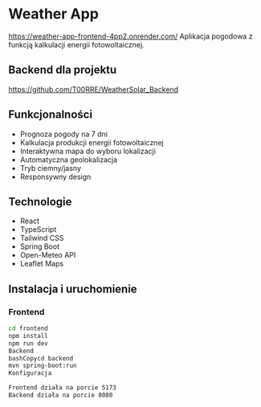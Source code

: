 # Weather App
https://weather-app-frontend-4pp2.onrender.com/
Aplikacja pogodowa z funkcją kalkulacji energii fotowoltaicznej.
## Backend dla projektu 
https://github.com/T00RRE/WeatherSolar_Backend
## Funkcjonalności
- Prognoza pogody na 7 dni
- Kalkulacja produkcji energii fotowoltaicznej
- Interaktywna mapa do wyboru lokalizacji
- Automatyczna geolokalizacja
- Tryb ciemny/jasny
- Responsywny design

## Technologie
- React
- TypeScript
- Tailwind CSS
- Spring Boot
- Open-Meteo API
- Leaflet Maps

## Instalacja i uruchomienie

### Frontend
```bash
cd frontend
npm install
npm run dev
Backend
bashCopycd backend
mvn spring-boot:run
Konfiguracja

Frontend działa na porcie 5173
Backend działa na porcie 8080

